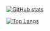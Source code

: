 [![GitHub stats](https://github-readme-stats.vercel.app/api?username=Liza858&include_all_commits=true&hide=stars,issues,contribs)](https://github.com/anuraghazra/github-readme-stats)

[![Top Langs](https://github-readme-stats.vercel.app/api/top-langs/?username=Liza858&layout=compact&langs_count=15&count_private=true)](https://github.com/anuraghazra/github-readme-stats)
